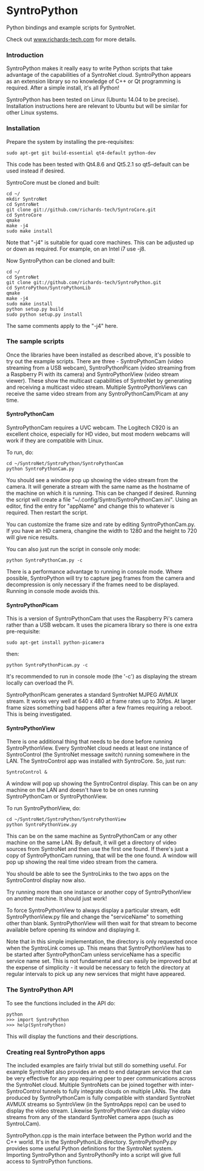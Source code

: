 # SyntroPython

Python bindings and example scripts for SyntroNet.

Check out www.richards-tech.com for more details.

### Introduction

SyntroPython makes it really easy to write Python scripts that take advantage of the capabilities of a SyntroNet cloud. SyntroPython appears as an extension library so no knowledge of C++ or Qt programming is required. After a simple install, it's all Python!

SyntroPython has been tested on Linux (Ubuntu 14.04 to be precise). Installation instructions here are relevant to Ubuntu but will be similar for other Linux systems.

### Installation

Prepare the system by installing the pre-requisites:

	sudo apt-get git build-essential qt4-default python-dev

This code has been tested with Qt4.8.6 and Qt5.2.1 so qt5-default can be used instead if desired.

SyntroCore must be cloned and built:

	cd ~/
	mkdir SyntroNet
	cd SyntroNet
	git clone git://github.com/richards-tech/SyntroCore.git
	cd SyntroCore
	qmake
	make -j4
	sudo make install

Note that "-j4" is suitable for quad core machines. This can be adjusted up or down as required. For example, on an Intel i7 use -j8.

Now SyntroPython can be cloned and built:

	cd ~/
	cd SyntroNet
	git clone git://github.com/richards-tech/SyntroPython.git
	cd SyntroPython/SyntroPythonLib
	qmake
	make -j4
	sudo make install
	python setup.py build
	sudo python setup.py install

The same comments apply to the "-j4" here. 

### The sample scripts

Once the libraries have been installed as described above, it's possible to try out the example scripts. There are three - 
SyntroPythonCam (video streaming from a USB webcam), SyntroPythonPicam (video streaming from a Raspberry Pi with its camera) and SyntroPythonView (video stream viewer). These show the multicast capabilities of SyntroNet by generating and receiving a 
multicast video stream. Multiple SyntroPythonViews can receive the same video stream from any SyntroPythonCam/Picam at any time.

#### SyntroPythonCam

SyntroPythonCam requires a UVC webcam. The Logitech C920 is an excellent choice, especially for HD video, but most modern webcams will work if they are compatible with Linux.

To run, do:

	cd ~/SyntroNet/SyntroPython/SyntroPythonCam
	python SyntroPythonCam.py

You should see a window pop up showing the video stream from the camera. It will generate a stream with the same name as the hostname of the machine on which it is running. This can be changed if desired. Running the script will create a file "~/.config/Syntro/SyntroPythonCam.ini". Using an editor, find the entry for "appName" and change this to whatever is required. Then restart the script.

You can customize the frame size and rate by editing SyntroPythonCam.py. If you have an HD camera, changine the width to 1280 and the height to 720 will give nice results.

You can also just run the script in console only mode:

	python SyntroPythonCam.py -c

There is a performance advantage to running in console mode. Where possible, SyntroPython will try to capture jpeg frames from the camera and decompression is only necessary if the frames need to be displayed. Running in console mode avoids this.

#### SyntroPythonPicam

This is a version of SyntroPythonCam that uses the Raspberry Pi's camera rather than a USB webcam. It uses the picamera library so there is one extra pre-requisite:

	sudo apt-get install python-picamera

then:

	python SyntroPythonPicam.py -c

It's recommended to run in console mode (the '-c') as displaying the stream locally can overload the Pi.

SyntroPythonPicam generates a standard SyntroNet MJPEG AVMUX stream. It works very well at 640 x 480 at frame rates up to 30fps. At larger frame sizes something bad happens after a few frames requiring a reboot. This is being investigated.
	
#### SyntroPythonView

There is one additional thing that needs to be done before running SyntroPythonView. Every SyntroNet cloud needs at least one instance of SyntroControl (the SyntroNet message switch) running somewhere in the LAN. The SyntroControl app was installed with SyntroCore. So, just run:

	SyntroControl &

A window will pop up showing the SyntroControl display. This can be on any machine on the LAN and doesn't have to be on ones running SyntroPythonCam or SyntroPythonView.

To run SyntroPythonView, do:

	cd ~/SyntroNet/SyntroPython/SyntroPythonView
	python SyntroPythonView.py


This can be on the same machine as SyntroPythonCam or any other machine on the same LAN. By default, it will get a directory of video sources from SyntroNet and then use the first one found. If there's just a copy of SyntroPythonCam running, that will be the one found. A window will pop up showing the real time video stream from the camera.

You should be able to see the SyntroLinks to the two apps on the SyntroControl display now also.

Try running more than one instance or another copy of SyntroPythonView on another machine. It should just work!

To force SyntroPythonView to always display a particular stream, edit SyntroPythonView.py file and change the "serviceName" to something other than blank. SyntroPythonView will then wait for that stream to become available before opening its window and displaying it.

Note that in this simple implementation, the directory is only requested once when the SyntroLink comes up. This means that SyntroPythonView has to be started after SyntroPythonCam unless serviceName has a specific service name set. This is not fundamental and can easily be improved but at the expense of simplicity - it would be necessary to fetch the directory at regular intervals to pick up any new services that might have appeared.

### The SyntroPython API

To see the functions included in the API do:

	python
	>>> import SyntroPython
	>>> help(SyntroPython)

This will display the functions and their descriptions.

### Creating real SyntroPython apps

The included examples are fairly trivial but still do something useful. For example SyntroNet also provides an end to end datagram service that can be very effective for any app requiring peer to peer communications across the SyntroNet cloud. Multiple SyntroNets can be joined together with inter-SyntroControl tunnels to fully integrate clouds on multiple LANs. The data produced by SyntroPythonCam is fully compatible with standard SyntroNet AVMUX streams so SyntroView (in the SyntroApps repo) can be used to display the video stream. Likewise SyntroPythonView can display video streams from any of the standard SyntroNet camera apps (such as SyntroLCam).

SyntroPython.cpp is the main interface between the Python world and the C++ world. It's in the SyntroPythonLib directory. SyntroPythonPy.py provides some useful Python definitions for the SyntroNet system. Importing SyntroPython and SyntroPythonPy into a script will give full access to SyntroPython functions.


